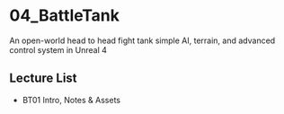 # 04_BattleTank
An open-world head to head fight tank simple AI, terrain, and advanced control system in Unreal 4

## Lecture List 
* BT01 Intro, Notes & Assets
